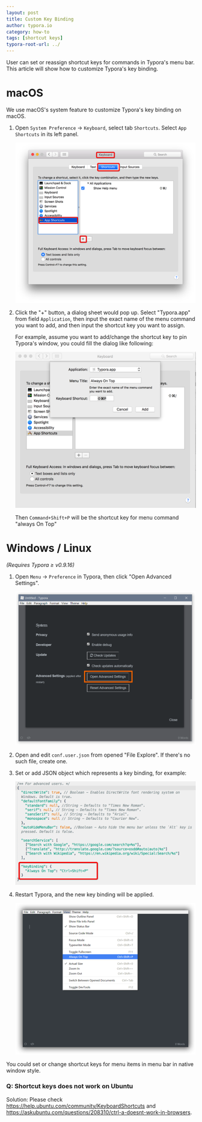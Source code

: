 ```yaml
---
layout: post
title: Custom Key Binding
author: typora.io
category: how-to
tags: [shortcut keys]
typora-root-url: ../
---
```


User can set or reassign shortcut keys for commands in Typora's menu bar. This article will show how to customize Typora's key binding.

# macOS

We use macOS's system feature to customize Typora's key binding on macOS.

1. Open `System Preference` → `Keyboard`, select tab `Shortcuts`. Select `App Shortcuts` in its left panel.

   ![Snip20160814_1](/media/custom-key-binding/Snip20160814_1.png)

2. Click the "+" button, a dialog sheet would pop up. Select "Typora.app" from field `Application`, then input the exact name of the menu command you want to add, and then input the shortcut key you want to assign.

   For example, assume you want to add/change the shortcut key to pin Typora's window, you could fill the dialog like following:

   ![Snip20160814_5](/media/custom-key-binding/Snip20160814_5.png)

   Then `Command+Shift+P` will be the shortcut key for menu command "always On Top"

# Windows / Linux

*(Requires Typora ≥ v0.9.16)*

1. Open `Menu`  →  `Preference` in Typora, then click "Open Advanced Settings".

   ![sshot-1](/media/custom-key-binding/sshot-1.png)

2. Open and edit `conf.user.json` from opened "File Explore". If there's no such file, create one.

3. Set or add JSON object which represents a key binding, for example:

   ![Snip20160814_7](/media/custom-key-binding/Snip20160814_7.png)

4. Restart Typora, and the new key binding will be applied.

   ![sshot-2](/media/custom-key-binding/sshot-2.png)

You could set or change shortcut keys for menu items in menu bar in native window style.

### Q: Shortcut keys does not work on Ubuntu

Solution: Please check <https://help.ubuntu.com/community/KeyboardShortcuts> and <https://askubuntu.com/questions/208310/ctrl-a-doesnt-work-in-browsers>.
